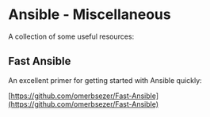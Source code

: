 # Ansible - Miscellaneous

A collection of some useful resources:

## Fast Ansible

An excellent primer for getting started with Ansible quickly:

[https://github.com/omerbsezer/Fast-Ansible](https://github.com/omerbsezer/Fast-Ansible)
